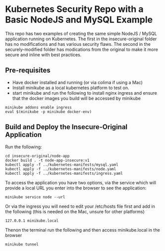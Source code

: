# Kubernetes Security Repo with a Basic NodeJS and MySQL Example

This repo has two examples of creating the same simple NodeJS / MySQL application running on Kubernetes.  The first in the insecure-original folder has no modifications and has various security flaws.  The second in the securely-modified folder has modications from the original to make it more secure and inline with best practices. 

## Pre-requisites

- Have docker installed and running (or via colima if using a Mac)
- Install minikube as a local kubernetes platform to test on.
- start minikube and run the following to install nginx ingress and ensure that the docker images you build will be accessed by minikube

```
minikube addons enable ingress
eval $(minikube -p minikube docker-env)
```

## Build and Deploy the Insecure-Original Application

Run the following:

```
cd insecure-original/node-app
docker build . -t node-app-insecure:v1
kubectl apply -f ../kubernetes-manifests/mysql.yaml
kubectl apply -f ../kubernetes-manifests/node.yaml
kubectl apply -f ../kubernetes-manifests/ingress.yaml
```

To access the application you have two options, via the service which will provide a local URL you enter into the browser to see the application:

```
minikube service node --url
```

Or via the ingress you will need to edit your /etc/hosts file first and add in the following (this is needed on the Mac, unsure for other platforms) 

```
127.0.0.1 minikube.local
```

Thenon the terminal run the following and then access minikube.local in the browser

```
minikube tunnel
```